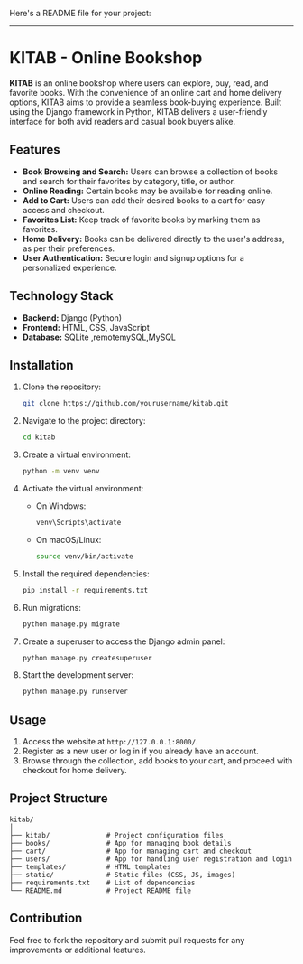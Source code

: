 Here's a README file for your project:

---

# KITAB - Online Bookshop

**KITAB** is an online bookshop where users can explore, buy, read, and favorite books. With the convenience of an online cart and home delivery options, KITAB aims to provide a seamless book-buying experience. Built using the Django framework in Python, KITAB delivers a user-friendly interface for both avid readers and casual book buyers alike.

## Features

- **Book Browsing and Search:** Users can browse a collection of books and search for their favorites by category, title, or author.
- **Online Reading:** Certain books may be available for reading online.
- **Add to Cart:** Users can add their desired books to a cart for easy access and checkout.
- **Favorites List:** Keep track of favorite books by marking them as favorites.
- **Home Delivery:** Books can be delivered directly to the user's address, as per their preferences.
- **User Authentication:** Secure login and signup options for a personalized experience.
  
## Technology Stack

- **Backend:** Django (Python)
- **Frontend:** HTML, CSS, JavaScript
- **Database:** SQLite ,remotemySQL,MySQL
  
## Installation

1. Clone the repository:
   ```bash
   git clone https://github.com/yourusername/kitab.git
   ```
2. Navigate to the project directory:
   ```bash
   cd kitab
   ```
3. Create a virtual environment:
   ```bash
   python -m venv venv
   ```
4. Activate the virtual environment:

   - On Windows:
     ```bash
     venv\Scripts\activate
     ```
   - On macOS/Linux:
     ```bash
     source venv/bin/activate
     ```
5. Install the required dependencies:
   ```bash
   pip install -r requirements.txt
   ```
6. Run migrations:
   ```bash
   python manage.py migrate
   ```
7. Create a superuser to access the Django admin panel:
   ```bash
   python manage.py createsuperuser
   ```
8. Start the development server:
   ```bash
   python manage.py runserver
   ```

## Usage

1. Access the website at `http://127.0.0.1:8000/`.
2. Register as a new user or log in if you already have an account.
3. Browse through the collection, add books to your cart, and proceed with checkout for home delivery.

## Project Structure

```
kitab/
│
├── kitab/              # Project configuration files
├── books/              # App for managing book details
├── cart/               # App for managing cart and checkout
├── users/              # App for handling user registration and login
├── templates/          # HTML templates
├── static/             # Static files (CSS, JS, images)
├── requirements.txt    # List of dependencies
└── README.md           # Project README file
```

## Contribution

Feel free to fork the repository and submit pull requests for any improvements or additional features.

